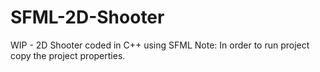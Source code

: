 # SFML-2D-Shooter

WIP - 2D Shooter coded in C++ using SFML
Note: In order to run project copy the project properties.
